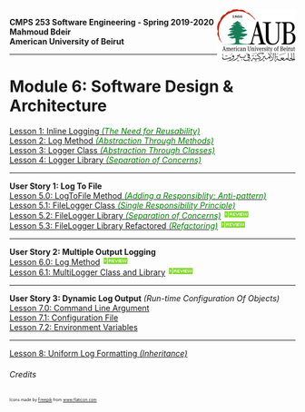 <img style="float: right;" src="./Images/aublogosmall.png"> 

**CMPS 253 Software Engineering - Spring 2019-2020 \
Mahmoud Bdeir \
American University of Beirut**

_________

# Module 6: Software Design & Architecture

[Lesson 1: Inline Logging <span style='color:green;font-size:1em;'>*\(The Need for Reusability\)*</span>](./Lesson%2001%20Inline%20Logging) \
[Lesson 2: Log Method <span style='color:green;font-size:1em;'>*\(Abstraction Through Methods\)*</span>](./Lesson%2002%20Log%20Method) \
[Lesson 3: Logger Class <span style='color:green;font-size:1em;'>*\(Abstraction Through Classes\)*</span>](./Lesson%2003%20Logger%20Class) \
[Lesson 4: Logger Library <span style='color:green;font-size:1em;'>*\(Separation of Concerns\)*</span>](./Lesson%2004%20Logger%20Library) 
____
**User Story 1: Log To File** \
[Lesson 5.0: LogToFile Method <span style='color:green;font-size:1em;'>*(Adding a Responsiblity: Anti-pattern)*</span>](./Lesson%2005%20Log%20To%20File/Solution%200%20LogToFile%20Method/Source%20Code/) \
[Lesson 5.1: FileLogger Class <span style='color:green;font-size:1em;'>*(Single Responsibility Principle)*</span>](./Lesson%2005%20Log%20To%20File/Solution%201%20FileLogger%20Class/Source%20Code)  \
[Lesson 5.2: FileLogger Library <span style='color:green;font-size:1em;'>*(Separation of Concerns)*</span>](./Lesson%2005%20Log%20To%20File/Solution%202%20FileLogger%20Library/Source%20Code) <img src='./Images/review.gif'> \
[Lesson 5.3: FileLogger Library Refactored<span style='color:green;font-size:1em;'> *(Refactoring)*</span>](./Lesson%2005%20Log%20To%20File/Solution%202%20FileLogger%20Library/Source%20Code) <img src='./Images/review.gif'>
____
**User Story 2: Multiple Output Logging** \
[Lesson 6.0: Log Method](./Lesson%2006%20Multiple%20Output%20Log/Solution%200%20Log%20Method/Source%20Code) <img src='./Images/review.gif'> \
[Lesson 6.1: MultiLogger Class and Library](./Lesson%2006%20Multiple%20Output%20Log/Solution%201%20MultiLogger%20Class%20and%20Library/Source%20Code) <img src='./Images/review.gif'>
____
**User Story 3: Dynamic Log Output** *(Run-time Configuration Of Objects)* \
[Lesson 7.0: Command Line Argument](./Lesson%2007%20Dynamic%20Log%20Output/Solution%200%20Command-Line%20Argument/Source%20Code) \
[Lesson 7.1: Configuration File](./Lesson%2007%20Dynamic%20Log%20Output/Solution%201%20Configuration%20File/Source%20Code) \
[Lesson 7.2: Environment Variables](./Lesson%2007%20Dynamic%20Log%20Output/Solution%202%20Environment%20Variables/Source%20Code) 
____
[Lesson 8: Uniform Log Formatting *(Inheritance)*](./Lesson%2008%20Uniform%20Log%20Formatting/Source%20Code) 

###### Credits
<div style='font-size:.5em;'>Icons made by <a href="https://www.flaticon.com/authors/freepik" title="Freepik">Freepik</a> from <a href="https://www.flaticon.com/" title="Flaticon">www.flaticon.com</a></div>
 
